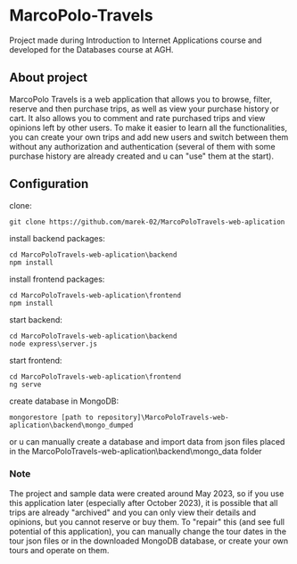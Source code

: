 # MarcoPolo-Travels
Project made during Introduction to Internet Applications course and developed for the Databases course at AGH.

## About project
MarcoPolo Travels is a web application that allows you to browse, filter, reserve and then purchase trips, as well as view your purchase history or cart. It also allows you to comment and rate purchased trips and view opinions left by other users. To make it easier to learn all the functionalities, you can create your own trips and add new users and switch between them without any authorization and authentication (several of them with some purchase history are already created and u can "use" them at the start).

## Configuration
clone:
```console
git clone https://github.com/marek-02/MarcoPoloTravels-web-aplication
```
install backend packages:
```
cd MarcoPoloTravels-web-aplication\backend
npm install 
```
install frontend packages:
```
cd MarcoPoloTravels-web-aplication\frontend
npm install 
```
start backend:
```
cd MarcoPoloTravels-web-aplication\backend
node express\server.js
```
start frontend:
```
cd MarcoPoloTravels-web-aplication\frontend
ng serve
```
create database in MongoDB:
```console
mongorestore [path to repository]\MarcoPoloTravels-web-aplication\backend\mongo_dumped
```
or u can manually create a database and import data from json files placed in the MarcoPoloTravels-web-aplication\backend\mongo_data folder

### Note
The project and sample data were created around May 2023, so if you use this application later (especially after October 2023), it is possible that all trips are already "archived" and you can only view their details and opinions, but you cannot reserve or buy them. To "repair" this (and see full potential of this application), you can manually change the tour dates in the tour json files or in the downloaded MongoDB database, or create your own tours and operate on them.